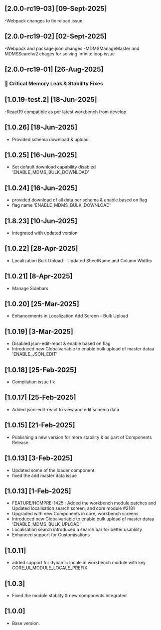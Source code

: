 
## [2.0.0-rc19-03] [09-Sept-2025]
-Webpack changes to fix reload issue

## [2.0.0-rc19-02] [02-Sept-2025]
-Webpack and package.json changes
-MDMSManageMaster and MDMSSearchv2 chages for solving infinite loop issue

## [2.0.0-rc19-01] [26-Aug-2025]
### 🔧 Critical Memory Leak & Stability Fixes


## [1.0.19-test.2]  [18-Jun-2025]
-React19 compatible as per latest workbench from develop

## [1.0.26]  [18-Jun-2025]
- Provided schema download & upload

## [1.0.25]  [16-Jun-2025]
- Set default download capability disabled 'ENABLE_MDMS_BULK_DOWNLOAD'

## [1.0.24]  [16-Jun-2025]
- provided download of all data per schema & enable based on flag
- flag name 'ENABLE_MDMS_BULK_DOWNLOAD'


## [1.8.23]  [10-Jun-2025]
- integrated with updated version

## [1.0.22]  [28-Apr-2025]
- Localization Bulk Upload - Updated SheetName and Column Widths

## [1.0.21]  [8-Apr-2025]
- Manage Sidebars

## [1.0.20]  [25-Mar-2025]
- Enhancements in Localization Add Screen - Bulk Upload

## [1.0.19]  [3-Mar-2025]
- Disabled json-edit-react & enable based on flag
- Introduced new Globalvariable to enable bulk upload of master dataa 'ENABLE_JSON_EDIT'


## [1.0.18]  [25-Feb-2025]
- Compilation issue fix

## [1.0.17]  [25-Feb-2025]
- Added json-edit-react to view and edit schema data

## [1.0.15]  [21-Feb-2025]
- Publishing a new version for more stability & as part of Components Release

## [1.0.13]  [3-Feb-2025]
- Updated some of the loader component
- fixed the add master data issue

## [1.0.13]  [1-Feb-2025]
- FEATURE/HCMPRE-1425 : Added the workbench module patches and Updated localisation search screen, and core module #2181
- Upgraded with new Components in core, workbench screens
- Introduced new Globalvariable to enable bulk upload of master dataa 'ENABLE_MDMS_BULK_UPLOAD'
- Localisation search introduced a search bar for better usablility
- Enhanced support for Customisations

## [1.0.11]
- added support for dynamic locale in workbench module with key CORE_UI_MODULE_LOCALE_PREFIX

## [1.0.3]
- Fixed the module stablity & new components integrated

## [1.0.0]
- Base version.
